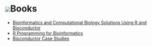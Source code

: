 # ![](/images/icons/help.gif)Books #

* [Bioinformatics and Computational Biology Solutions Using R and
  Bioconductor][1]
* [R Programming for Bioinformatics][2]
* [Bioconductor Case Studies][3]

[1]: bioinformatics-and-computational-biology-solutions/
[2]: r-programming-for-bioinformatics/
[3]: bioconductor-case-studies/
